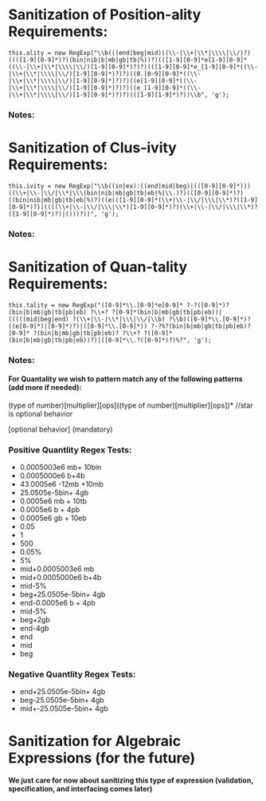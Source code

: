 # Sanitization of Position-ality Requirements:
    this.ality = new RegExp("\\b(((end|beg|mid)((\\-|\\+|\\*|\\\\|\\/)?)((([1-9][0-9]*)?)(bin|nib|b|mb|gb|tb|%))?)(([1-9][0-9]*e[1-9][0-9]*((\\-|\\+|\\*|\\\\|\\/)[1-9][0-9]*)?)?)(([1-9][0-9]*e_[1-9][0-9]*((\\-|\\+|\\*|\\\\|\\/)[1-9][0-9]*)?)?)((0.[0-9][0-9]*((\\-|\\+|\\*|\\\\|\\/)[1-9][0-9]*)?)?)((e[1-9][0-9]*((\\-|\\+|\\*|\\\\|\\/)[1-9][0-9]*)?)?)((e_[1-9][0-9]*((\\-|\\+|\\*|\\\\|\\/)[1-9][0-9]*)?)?)(([1-9][1-9]*)?))\\b", 'g');

    
### Notes:

# Sanitization of Clus-ivity Requirements:
    
    this.ivity = new RegExp("\\b((in|ex):((end|mid|beg)|(([0-9][0-9]*)))((\\+|\\-|\\/|\\*|\\\|bin|nib|mb|gb|tb|eb|%|\\.)?)(([0-9][0-9]*)?)((bin|nib|mb|gb|tb|eb|%)?)((e(([1-9][0-9]*(\\+|\\-|\\/|\\\|\\*)?([1-9][0-9]*)?)|((((\\+|\\-|\\/|\\\|\\*)[1-9][0-9]*)?)(\\+|\\-|\\/|\\\|\\*)?([1-9][0-9]*)?)|()))?))", 'g');

### Notes:

# Sanitization of Quan-tality Requirements:
  
    this.tality = new RegExp("([0-9]*\\.[0-9]*e[0-9]* ?-?([0-9]*)?(bin|b|mb|gb|tb|pb|eb) ?\\+? ?[0-9]*(bin|b|mb|gb|tb|pb|eb))|(((((mid|beg|end) ?(\\+|\\-|\\*|\\\|\\/|\\b) ?\\b)([0-9]*\\.[0-9]*)?((e[0-9]*)|[0-9]*)?)|([0-9]*\\.[0-9]*)) ?-?%?(bin|b|mb|gb|tb|pb|eb)?[0-9]* ?(bin|b|mb|gb|tb|pb|eb)? ?\\+? ?([0-9]*(bin|b|mb|gb|tb|pb|eb))?)|([0-9]*\\.?([0-9]*)?)%?", 'g');
    


### Notes:
#### For Quantality we wish to pattern match any of the following patterns (add more if needed):

(type of number)[multiplier][ops]((type of number)[multiplier][ops])* //star is optional behavior

[optional behavior]
(mandatory)


### Positive Quantlity Regex Tests:
- 0.0005003e6 mb+ 10bin 
- 0.0005000e6 b+4b 
- 43.0005e6 -12mb +10mb 
- 25.0505e-5bin+ 4gb 
- 0.0005e6 mb + 10tb 
- 0.0005e6 b + 4pb
- 0.0005e6 gb + 10eb 
- 0.05
- 1
- 500
- 0.05%
- 5%
- mid+0.0005003e6 mb
- mid+0.0005000e6 b+4b
- mid-5%
- beg+25.0505e-5bin+ 4gb
- end-0.0005e6 b + 4pb
- mid-5%
- beg+2gb
- end-4gb
- end
- mid
- beg

### Negative Quantlity Regex Tests:
- end+25.0505e-5bin+ 4gb
- beg-25.0505e-5bin+ 4gb
- mid+-25.0505e-5bin+ 4gb

# Sanitization for Algebraic Expressions (for the future)
#### We just care for now about sanitizing this type of expression (validation, specification, and interfacing comes later)
